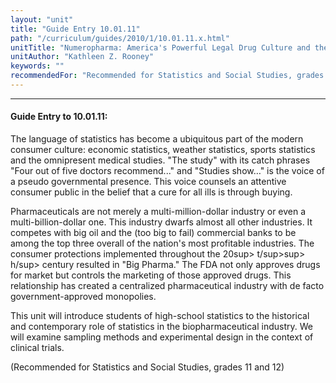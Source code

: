 ```yaml
---
layout: "unit"
title: "Guide Entry 10.01.11"
path: "/curriculum/guides/2010/1/10.01.11.x.html"
unitTitle: "Numeropharma: America's Powerful Legal Drug Culture and the Math Behind It"
unitAuthor: "Kathleen Z. Rooney"
keywords: ""
recommendedFor: "Recommended for Statistics and Social Studies, grades 11 and 12"
---
```

<body>
<hr/>
 <h4>
  Guide Entry to 10.01.11:
 </h4>
 <p>
  The language of statistics has become a ubiquitous part of the modern consumer culture: economic statistics, weather statistics, sports statistics and the omnipresent medical studies. "The study" with its catch phrases "Four out of five doctors recommend..." and "Studies show…" is the voice of a pseudo governmental presence. This voice counsels an attentive consumer public in the belief that a cure for all ills is through buying.
 </p>
<p>
  Pharmaceuticals are not merely a multi-million-dollar industry or even a multi-billion-dollar one. This industry dwarfs almost all other industries. It competes with big oil and the (too big to fail) commercial banks to be among the top three overall of the nation's most profitable industries. The consumer protections implemented throughout the 20sup&gt; t/sup&gt;sup&gt; h/sup&gt; century resulted in "Big Pharma." The FDA not only approves drugs for market but controls the marketing of those approved drugs. This relationship has created a centralized pharmaceutical industry with de facto government-approved monopolies.
 </p>
<p>
  This unit will introduce students of high-school statistics to the historical and contemporary role of statistics in the biopharmaceutical industry. We will examine sampling methods and experimental design in the context of clinical trials.
 </p>
<p>
  (Recommended for Statistics and Social Studies, grades 11 and 12)
 </p>



</body>